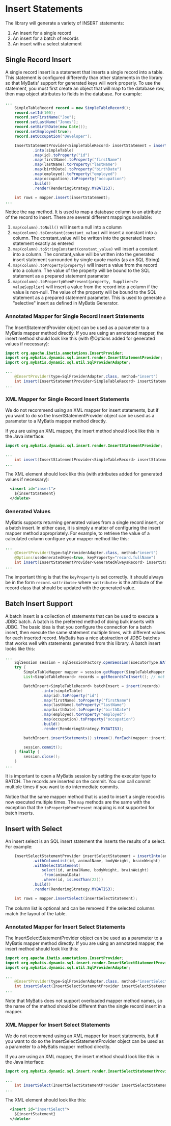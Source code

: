 # Insert Statements
The library will generate a variety of INSERT statements:

1. An insert for a single record
2. An insert for a batch of records
3. An insert with a select statement 

## Single Record Insert
A single record insert is a statement that inserts a single record into a table.  This statement is configured differently than other statements in the library so that MyBatis' support for generated keys will work properly.  To use the statement, you must first create an object that will map to the database row, then map object attributes to fields in the database.  For example:

```java
...
    SimpleTableRecord record = new SimpleTableRecord();
    record.setId(100);
    record.setFirstName("Joe");
    record.setLastName("Jones");
    record.setBirthDate(new Date());
    record.setEmployed(true);
    record.setOccupation("Developer");

    InsertStatementProvider<SimpleTableRecord> insertStatement = insert(record)
            .into(simpleTable)
            .map(id).toProperty("id")
            .map(firstName).toProperty("firstName")
            .map(lastName).toProperty("lastName")
            .map(birthDate).toProperty("birthDate")
            .map(employed).toProperty("employed")
            .map(occupation).toProperty("occupation")
            .build()
            .render(RenderingStrategy.MYBATIS3);

    int rows = mapper.insert(insertStatement);
...
```

Notice the `map` method.  It is used to map a database column to an attribute of the record to insert.  There are several different mappings available:

1. `map(column).toNull()` will insert a null into a column
2. `map(column).toConstant(constant_value)` will insert a constant into a column.  The constant_value will be written into the generated insert statement exactly as entered
3. `map(column).toStringConstant(constant_value)` will insert a constant into a column.  The constant_value will be written into the generated insert statement surrounded by single quote marks (as an SQL String)
4. `map(column).toProperty(property)` will insert a value from the record into a column.  The value of the property will be bound to the SQL statement as a prepared statement parameter
5. `map(column).toPropertyWhenPresent(property, Supplier<?> valueSupplier)` will insert a value from the record into a column if the value is non-null.  The value of the property will be bound to the SQL statement as a prepared statement parameter.  This is used to generate a "selective" insert as defined in MyBatis Generator.

### Annotated Mapper for Single Record Insert Statements
The InsertStatementProvider object can be used as a parameter to a MyBatis mapper method directly.  If you
are using an annotated mapper, the insert method should look like this (with @Options added for generated values if necessary):

```java
import org.apache.ibatis.annotations.InsertProvider;
import org.mybatis.dynamic.sql.insert.render.InsertStatementProvider;
import org.mybatis.dynamic.sql.util.SqlProviderAdapter;

...
    @InsertProvider(type=SqlProviderAdapter.class, method="insert")
    int insert(InsertStatementProvider<SimpleTableRecord> insertStatement);
...

```

### XML Mapper for Single Record Insert Statements
We do not recommend using an XML mapper for insert statements, but if you want to do so the InsertStatementProvider object can be used as a parameter to a MyBatis mapper method directly.

If you are using an XML mapper, the insert method should look like this in the Java interface:
  
```java
import org.mybatis.dynamic.sql.insert.render.InsertStatementProvider;

...
    int insert(InsertStatementProvider<SimpleTableRecord> insertStatement);
...

```

The XML element should look like this (with attributes added for generated values if necessary):

```xml
  <insert id="insert">
    ${insertStatement}
  </delete>
```

### Generated Values
MyBatis supports returning generated values from a single record insert, or a batch insert.  In either case, it is simply a matter of configuring the insert mapper method appropriately.  For example, to retrieve the value of a calculated column configure your mapper method like this:

```java
...
    @InsertProvider(type=SqlProviderAdapter.class, method="insert")
    @Options(useGeneratedKeys=true, keyProperty="record.fullName")
    int insert(InsertStatementProvider<GeneratedAlwaysRecord> insertStatement);
...
```

The important thing is that the `keyProperty` is set correctly.  It should always be in the form `record.<attribute>` where `<attribute>` is the attribute of the record class that should be updated with the generated value.

## Batch Insert Support
A batch insert is a collection of statements that can be used to execute a JDBC batch.  A batch is the preferred method of doing bulk inserts with JDBC.  The basic idea is that you configure the connection for a batch insert, then execute the same statement multiple times, with different values for each inserted record.  MyBatis has a nice abstraction of JDBC batches that works well with statements generated from this library.  A batch insert looks like this:

```java
...
    SqlSession session = sqlSessionFactory.openSession(ExecutorType.BATCH);
    try {
        SimpleTableMapper mapper = session.getMapper(SimpleTableMapper.class);
        List<SimpleTableRecord> records = getRecordsToInsert(); // not shown

        BatchInsert<SimpleTableRecord> batchInsert = insert(records)
                .into(simpleTable)
                .map(id).toProperty("id")
                .map(firstName).toProperty("firstName")
                .map(lastName).toProperty("lastName")
                .map(birthDate).toProperty("birthDate")
                .map(employed).toProperty("employed")
                .map(occupation).toProperty("occupation")
                .build()
                .render(RenderingStrategy.MYBATIS3);

        batchInsert.insertStatements().stream().forEach(mapper::insert);

        session.commit();
    } finally {
        session.close();
    }
...
```

It is important to open a MyBatis session by setting the executor type to BATCH.  The records are inserted on the commit.  You can call commit multiple times if you want to do intermediate commits.

Notice that the same mapper method that is used to insert a single record is now executed multiple times.  The `map` methods are the same with the exception that the `toPropertyWhenPresent` mapping is not supported for batch inserts. 

## Insert with Select
An insert select is an SQL insert statement the inserts the results of a select.  For example:

```java
    InsertSelectStatementProvider insertSelectStatement = insertInto(animalDataCopy)
            .withColumnList(id, animalName, bodyWeight, brainWeight)
            .withSelectStatement(
                select(id, animalName, bodyWeight, brainWeight)
                .from(animalData)
                .where(id, isLessThan(22)))
            .build()
            .render(RenderingStrategy.MYBATIS3);

    int rows = mapper.insertSelect(insertSelectStatement);
```
The column list is optional and can be removed if the selected columns match the layout of the table. 

### Annotated Mapper for Insert Select Statements
The InsertSelectStatementProvider object can be used as a parameter to a MyBatis mapper method directly.  If you
are using an annotated mapper, the insert method should look like this:

```java
import org.apache.ibatis.annotations.InsertProvider;
import org.mybatis.dynamic.sql.insert.render.InsertSelectStatementProvider;
import org.mybatis.dynamic.sql.util.SqlProviderAdapter;

...
    @InsertProvider(type=SqlProviderAdapter.class, method="insertSelect")
    int insertSelect(InsertSelectStatementProvider insertSelectStatement);
...
```

Note that MyBatis does not support overloaded mapper method names, so the name of the method should be different than the single record insert in a mapper.

### XML Mapper for Insert Select Statements
We do not recommend using an XML mapper for insert statements, but if you want to do so the InsertSelectStatementProvider object can be used as a parameter to a MyBatis mapper method directly.

If you are using an XML mapper, the insert method should look like this in the Java interface:
  
```java
import org.mybatis.dynamic.sql.insert.render.InsertSelectStatementProvider;

...
    int insertSelect(InsertSelectStatementProvider insertSelectStatement);
...

```

The XML element should look like this:

```xml
  <insert id="insertSelect">
    ${insertStatement}
  </delete>
```
